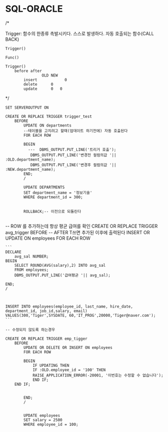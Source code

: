 # SQL-ORACLE

/*

Trigger: 함수의 한종류
    촉발시키다. 스스로 발생하다.
    자동 호출되는 함수(CALL BACK)
    
    Trigger()
    
    Func()
    
    Trigger()
        before after
                    OLD NEW
            insert            0  
            delete      0   
            update      0   0
*/
```
SET SERVEROUTPUT ON

CREATE OR REPLACE TRIGGER trigger_test
    BEFORE 
        UPDATE ON departments
        --테이블을 고치려고 할때(업데이트 하기전에) 자동 호출된다
        FOR EACH ROW
        
        BEGIN
          ---  DBMS_OUTPUT.PUT_LINE('트리거 호출');
           DBMS_OUTPUT.PUT_LINE('변경전 컬럼의값 '||  :OLD.department_name);
           DBMS_OUTPUT.PUT_LINE('변경후 컬럼의값 '||  :NEW.department_name);
        END;
        /
        
        UPDATE DEPARTMENTS
        SET department_name = '정보기술'
        WHERE department_id = 300;
        
        
        ROLLBACK;-- 이전으로 되돌린다
        
 ```       
        
-- ROW 를 추가하는데 항상 평균 급여를 확인
CREATE OR REPLACE TRIGGER avg_trigger
    BEFORE -- AFTER T쓰면 추가된 이후에 출력된다
        INSERT OR UPDATE ON employees
        FOR EACH ROW
        
    ```  
    DECLARE
        avg_sal NUMBER;
    BEGIN
        SELECT ROUND(AVG(salary),2) INTO avg_sal
        FROM employees;
        DBMS_OUTPUT.PUT_LINE('급여평균 '|| avg_sal);
        
    END;
    /
    

    
    INSERT INTO employees(employee_id, last_name, hire_date, department_id, job_id,salary, email)
    VALUES(300,'Tiger',SYSDATE, 60,'IT_PROG',20000,'Tiger@naver.com');
    ```
        
    -- 수정되지 않도록 하는경우

```
CREATE OR REPLACE TRIGGER emp_tigger
    BEFORE
        UPDATE OR DELETE OR INSERT ON employees
        FOR EACH ROW
        
        BEGIN
            IF UPDATING THEN 
            IF :OLD.employee_id = '100' THEN
            RAISE_APPLICATION_ERROR(-20001, '이번호는 수정할 수 없습니다');
            END IF;
    END IF;
            
            
        END;
        /
        
        
        UPDATE employees
        SET salary = 2500
        WHERE employee_id = 100;
```
